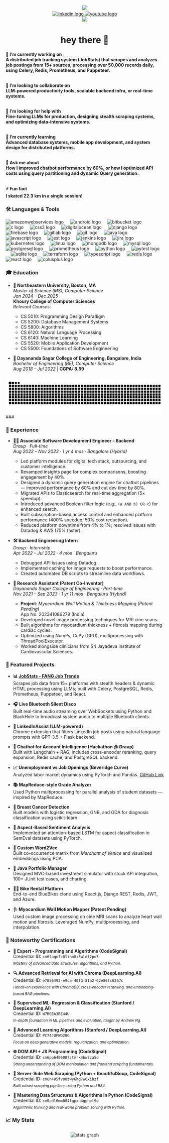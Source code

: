 <div align="center">
  <img height="150" src="https://media.giphy.com/media/M9gbBd9nbDrOTu1Mqx/giphy.gif" />
</div>

<div align="center">
  <a href="https://www.linkedin.com/in/samarth-mahendra-7aab5a114/" target="_blank">
    <img src="https://raw.githubusercontent.com/maurodesouza/profile-readme-generator/master/src/assets/icons/social/linkedin/default.svg" width="52" height="40" alt="linkedin logo" />
  </a>
  <a href="https://www.youtube.com/@msamarthmahendra8082" target="_blank">
    <img src="https://raw.githubusercontent.com/maurodesouza/profile-readme-generator/master/src/assets/icons/social/youtube/default.svg" width="52" height="40" alt="youtube logo" />
  </a>
</div>

<div align="center">
  <img src="https://visitor-badge.laobi.icu/badge?page_id=samarthmahendra.samarthmahendra" />
</div>

<h1 align="center">hey there 👋</h1>

<h4 align="left">
🎯 I’m currently working on<br>
A distributed job tracking system (JobStats) that scrapes and analyzes job postings from 15+ sources, processing over 50,000 records daily, using Celery, Redis, Prometheus, and Puppeteer.<br><br>

🤝 I’m looking to collaborate on<br>
LLM-powered productivity tools, scalable backend infra, or real-time systems.<br><br>

🧠 I’m looking for help with<br>
Fine-tuning LLMs for production, designing stealth scraping systems, and optimizing data-intensive systems.<br><br>

🌱 I’m currently learning<br>
Advanced database systems, mobile app development, and system design for distributed platforms.<br><br>

💬 Ask me about<br>
How I improved chatbot performance by 60%, or how I optimized API costs using query partitioning and dynamic Query generation.<br><br>

⚡ Fun fact<br>
I skated 22.3 km in a single session!
</h4>

<h3 align="left">🛠 Languages & Tools</h3>


<div align="left">
  <img src="https://cdn.jsdelivr.net/gh/devicons/devicon/icons/amazonwebservices/amazonwebservices-line-wordmark.svg" height="40" alt="amazonwebservices logo"  />
  <img width="12" />
  <img src="https://cdn.jsdelivr.net/gh/devicons/devicon/icons/android/android-original.svg" height="40" alt="android logo"  />
  <img width="12" />
  <img src="https://cdn.jsdelivr.net/gh/devicons/devicon/icons/bitbucket/bitbucket-original.svg" height="40" alt="bitbucket logo"  />
  <img width="12" />
  <img src="https://cdn.jsdelivr.net/gh/devicons/devicon/icons/c/c-original.svg" height="40" alt="c logo"  />
  <img width="12" />
  <img src="https://cdn.jsdelivr.net/gh/devicons/devicon/icons/css3/css3-original.svg" height="40" alt="css3 logo"  />
  <img width="12" />
  <img src="https://cdn.jsdelivr.net/gh/devicons/devicon/icons/digitalocean/digitalocean-original.svg" height="40" alt="digitalocean logo"  />
  <img width="12" />
  <img src="https://cdn.jsdelivr.net/gh/devicons/devicon/icons/django/django-plain.svg" height="40" alt="django logo"  />
  <img width="12" />
  <img src="https://cdn.jsdelivr.net/gh/devicons/devicon/icons/firebase/firebase-plain.svg" height="40" alt="firebase logo"  />
  <img width="12" />
  <img src="https://cdn.jsdelivr.net/gh/devicons/devicon/icons/gitlab/gitlab-original.svg" height="40" alt="gitlab logo"  />
  <img width="12" />
  <img src="https://cdn.jsdelivr.net/gh/devicons/devicon/icons/git/git-original.svg" height="40" alt="git logo"  />
  <img width="12" />
  <img src="https://cdn.jsdelivr.net/gh/devicons/devicon/icons/java/java-original.svg" height="40" alt="java logo"  />
  <img width="12" />
  <img src="https://cdn.jsdelivr.net/gh/devicons/devicon/icons/javascript/javascript-original.svg" height="40" alt="javascript logo"  />
  <img width="12" />
  <img src="https://cdn.jsdelivr.net/gh/devicons/devicon/icons/jest/jest-plain.svg" height="40" alt="jest logo"  />
  <img width="12" />
  <img src="https://cdn.jsdelivr.net/gh/devicons/devicon/icons/jenkins/jenkins-line.svg" height="40" alt="jenkins logo"  />
  <img width="12" />
  <img src="https://cdn.jsdelivr.net/gh/devicons/devicon/icons/jira/jira-original.svg" height="40" alt="jira logo"  />
  <img width="12" />
  <img src="https://cdn.jsdelivr.net/gh/devicons/devicon/icons/kubernetes/kubernetes-plain.svg" height="40" alt="kubernetes logo"  />
  <img width="12" />
  <img src="https://cdn.jsdelivr.net/gh/devicons/devicon/icons/linux/linux-original.svg" height="40" alt="linux logo"  />
  <img width="12" />
  <img src="https://cdn.jsdelivr.net/gh/devicons/devicon/icons/mongodb/mongodb-original.svg" height="40" alt="mongodb logo"  />
  <img width="12" />
  <img src="https://cdn.jsdelivr.net/gh/devicons/devicon/icons/mysql/mysql-original.svg" height="40" alt="mysql logo"  />
  <img width="12" />
  <img src="https://cdn.jsdelivr.net/gh/devicons/devicon/icons/postgresql/postgresql-original.svg" height="40" alt="postgresql logo"  />
  <img width="12" />
  <img src="https://cdn.jsdelivr.net/gh/devicons/devicon/icons/prometheus/prometheus-original.svg" height="40" alt="prometheus logo"  />
  <img width="12" />
  <img src="https://cdn.jsdelivr.net/gh/devicons/devicon/icons/python/python-original.svg" height="40" alt="python logo"  />
  <img width="12" />
  <img src="https://cdn.jsdelivr.net/gh/devicons/devicon/icons/pytest/pytest-original.svg" height="40" alt="pytest logo"  />
  <img width="12" />
  <img src="https://cdn.jsdelivr.net/gh/devicons/devicon/icons/sqlite/sqlite-original.svg" height="40" alt="sqlite logo"  />
  <img width="12" />
  <img src="https://cdn.jsdelivr.net/gh/devicons/devicon/icons/terraform/terraform-original.svg" height="40" alt="terraform logo"  />
  <img width="12" />
  <img src="https://cdn.jsdelivr.net/gh/devicons/devicon/icons/typescript/typescript-original.svg" height="40" alt="typescript logo"  />
  <img width="12" />
  <img src="https://cdn.jsdelivr.net/gh/devicons/devicon/icons/redis/redis-original.svg" height="40" alt="redis logo"  />
  <img width="12" />
  <img src="https://cdn.jsdelivr.net/gh/devicons/devicon/icons/react/react-original.svg" height="40" alt="react logo"  />
  <img width="12" />
  <img src="https://cdn.jsdelivr.net/gh/devicons/devicon/icons/cplusplus/cplusplus-original.svg" height="40" alt="cplusplus logo"  />
</div>

<!-- Add your existing icons block here -->

<h3 align="left">🎓 Education</h3>

- **🦁 Northeastern University, Boston, MA**  
  *Master of Science (MS), Computer Science*  
  *Jan 2024 – Dec 2025*  
  **Khoury College of Computer Sciences**  
  _Relevant Courses_:  
  - CS 5010: Programming Design Paradigm  
  - CS 5200: Database Management Systems  
  - CS 5800: Algorithms  
  - CS 6120: Natural Language Processing  
  - CS 6140: Machine Learning  
  - CS 5520: Mobile Application Development  
  - CS 5500: Foundations of Software Engineering  

- **🐍 Dayananda Sagar College of Engineering, Bangalore, India**  
  *Bachelor of Engineering (BE), Computer Science*  
  *Aug 2018 – Jul 2022* | **CGPA: 8.59**

###

  <img alt="snake eating my contributions" src="https://raw.githubusercontent.com/samarthmahendra/samarthmahendra/output/github-contribution-grid-snake.svg" />
###

<h3 align="left">💼 Experience</h3>

- **👨‍💻 Associate Software Development Engineer – Backend**  
  *Draup · Full-time*  
  *Aug 2022 – Nov 2023 · 1 yr 4 mos · Bangalore (Hybrid)*  
  - Led platform modules for digital tech stack, outsourcing, and customer intelligence.  
  - Revamped insights page for complex comparisons, boosting engagement by 40%.  
  - Designed a dynamic query generation engine for chatbot pipelines — improved performance by 60% and cut dev time by 80%.  
  - Migrated APIs to Elasticsearch for real-time aggregation (5× speedup).  
  - Introduced advanced Boolean filter logic (e.g., `(a AND b) OR c`) for enhanced search.  
  - Built subscription-based access control and enhanced platform performance (400% speedup, 50% cost reduction).  
  - Reduced platform downtime from 4% to 1%; resolved issues with Datadog & AWS (75% faster).

- **🛠 Backend Engineering Intern**  
  *Draup · Internship*  
  *Apr 2022 – Jul 2022 · 4 mos · Bengaluru*  
  - Debugged API issues using Datadog.  
  - Implemented caching for image requests to boost performance.  
  - Created automated DB scripts to streamline data workflows.

- **🔬 Research Assistant (Patent Co-Inventor)**  
  *Dayananda Sagar College of Engineering · Part-time*  
  *Nov 2021 – Sep 2023 · 1 yr 11 mos · Bengaluru (Hybrid)*  
  - **Project**: *Myocardium Wall Motion & Thickness Mapping (Patent Pending)*  
    App No: 202341086278 (India)  
  - Developed novel image processing techniques for MRI cine scans.  
  - Built algorithms for myocardium thickness + fibrosis mapping during cardiac cycles.  
  - Optimized using NumPy, CuPy (GPU), multiprocessing with ThreadPoolExecutor.  
  - Worked alongside clinicians from Sri Jayadeva Institute of Cardiovascular Sciences.


###

<h3 align="left">🚀 Featured Projects</h3>

- **📊 [JobStats - FANG Job Trends](https://github.com/SamarthMahendra/StealthProject)**  
  Scrapes job data from 15+ platforms with stealth headers & dynamic HTML processing using LLMs; built with Celery, PostgreSQL, Redis, Prometheus, Puppeteer, and React.

- **🎧 Live Bluetooth Silent Disco**  
  Built real-time audio streaming over WebSockets using Python and BlackHole to broadcast system audio to multiple Bluetooth clients.

- **🧠 LinkedInAssist (LLM-powered)**  
  Chrome extension that filters LinkedIn job posts using natural language prompts with GPT-3.5 + Flask backend.

- **💬 Chatbot for Account Intelligence (Hackathon @ Draup)**  
  Built with Langchain + RAG, includes cross-encoder reranking, query expansion, Redis cache, and PostgreSQL backend.

- **📈 Unemployment vs Job Openings (Beveridge Curve)**  
  Analyzed labor market dynamics using PyTorch and Pandas. [GitHub Link](https://github.com/SamarthMahendra/Unemployment-Rate-vs.-Job-Openings-Beveridge-Curve)

- **📚 MapReduce-style Grade Analyzer**  
  Used Python multiprocessing for parallel analysis of student datasets — inspired by MapReduce.

- **🧪 Breast Cancer Detection**  
  Built models with logistic regression, GNB, and GDA for diagnosis classification using scikit-learn.

- **💬 Aspect-Based Sentiment Analysis**  
  Implemented an attention-based LSTM for aspect classification in SemEval datasets using PyTorch.

- **📕 Custom Word2Vec**  
  Built co-occurrence matrix from *Merchant of Venice* and visualized embeddings using PCA.

- **🧮 Java Portfolio Manager**  
  Designed MVC-based investment simulator with stock API integration, 100+ JUnit test cases, and charting.

- **🚴‍♂️ Bike Rental Platform**  
  End-to-end BlueBikes clone using React.js, Django REST, Redis, JWT, and Azure.

- **🩺 Myocardium Wall Motion Mapper (Patent Pending)**  
  Used custom image processing on cine MRI scans to analyze heart wall motion and fibrosis. Leveraged NumPy, multiprocessing, and interpolation.

<h3 align="left">📜 Noteworthy Certifications</h3>

- **🧠 Expert - Programming and Algorithms (CodeSignal)**  
  Credential ID: `cm6lagnfc01ihm8i3wldt2po3`  
  <sub><i>Mastery of advanced data structures, algorithms, and Python.</i></sub>

- **🔍 Advanced Retrieval for AI with Chroma (DeepLearning.AI)**  
  Credential ID: `e7856493-e9ca-40f3-81a2-62e86fc6267c`  
  <sub><i>Hands-on experience with ChromaDB, cross-encoder reranking, and embedding-based RAG pipelines.</i></sub>

- **🧪 Supervised ML: Regression & Classification (Stanford / DeepLearning.AI)**  
  Credential ID: `W7RGEA3RE44U`  
  <sub><i>In-depth foundation in ML pipelines and evaluation, taught by Andrew Ng.</i></sub>

- **🧬 Advanced Learning Algorithms (Stanford / DeepLearning.AI)**  
  Credential ID: `PC74JUPWD28G`  
  <sub><i>Focus on deep generative models, regularization, and optimization.</i></sub>

- **🌐 DOM API + JS Programming (CodeSignal)**  
  Credential ID: `cm6po6406007ztmrk4bw7za5o`  
  <sub><i>Strong understanding of DOM manipulation and frontend scripting fundamentals.</i></sub>

- **🐍 Server-Side Web Scraping (Python + BeautifulSoup, CodeSignal)**  
  Credential ID: `cm6n495fv00twy6hg7w0xihzf`  
  <sub><i>Built robust scraping pipelines using Python and BS4.</i></sub>

- **🧰 Mastering Data Structures & Algorithms in Python (CodeSignal)**  
  Credential ID: `cm0adl6mm004lgpxn4gphel9o`  
  <sub><i>Algorithmic thinking and real-world problem solving with Python.</i></sub>

###
<h3 align="left">📈 My Stats</h3>

###

<div align="center">
  <img src="https://github-readme-stats.vercel.app/api?username=samarthmahendra&show_icons=true&count_private=true&theme=dracula&hide_title=false&hide_border=false" height="150" alt="stats graph" />
</div>
